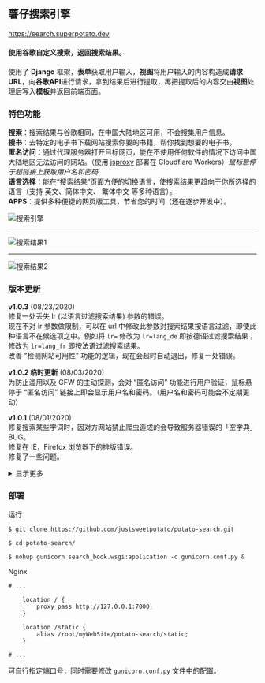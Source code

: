 
## 薯仔搜索引擎<br>
https://search.superpotato.dev <br>

#### 使用谷歌自定义搜索，返回搜索结果。<br>
使用了 **Django** 框架，**表单**获取用户输入，**视图**将用户输入的内容构造成**请求URL**，向**谷歌API**进行请求，拿到结果后进行提取，再把提取后的内容交由**视图**处理后写入**模板**并返回前端页面。<br>

### 特色功能
**搜索**：搜索结果与谷歌相同，在中国大陆地区可用，不会搜集用户信息。<br>
**搜书**：去特定的电子书下载网站搜索你要的书籍，帮你找到想要的电子书。<br>
**匿名访问**：通过代理服务器打开目标网页，能在不使用任何软件的情况下访问中国大陆地区无法访问的网站。（使用 [jsproxy](https://github.com/EtherDream/jsproxy) 部署在 Cloudflare Workers）*鼠标悬停于超链接上获取用户名和密码*<br>
**语言选择**：能在“搜索结果”页面方便的切换语言，使搜索结果更趋向于你所选择的语言（支持 英文、简体中文、 繁体中文 等多种语言）。<br>
**APPS**：提供多种便捷的网页版工具，节省您的时间（还在逐步开发中）。<br>

![搜索引擎](https://raw.githubusercontent.com/justsweetpotato/markdown-img-store/master/search/index.png)

--- 

![搜索结果1](https://raw.githubusercontent.com/justsweetpotato/markdown-img-store/master/search/detail1.png)

---

![搜索结果2](https://raw.githubusercontent.com/justsweetpotato/markdown-img-store/master/search/detail2.png)

### 版本更新

**v1.0.3** (08/23/2020)<br>
修复一处丢失 lr (以语言过滤搜索结果) 参数的错误。<br>
现在不对 lr 参数做限制，可以在 url 中修改此参数对搜索结果按语言过滤，即使此种语言不在候选项之中。例如将 `lr=` 修改为 `lr=lang_de` 即按德语过滤搜索结果；修改为 `lr=lang_fr` 即按法语过滤搜索结果。<br>
改善 "检测网站可用性" 功能的逻辑，现在会超时自动退出，修复一处错误。<br>

**v1.0.2 临时更新** (08/03/2020)<br>
为防止滥用以及 GFW 的主动探测，会对 “匿名访问” 功能进行用户验证，鼠标悬停于 “匿名访问” 链接上即会显示用户名和密码。（用户名和密码可能会不定期更动）<br>

**v1.0.1** (08/01/2020)<br>
修复搜索某些字词时，因对方网站禁止爬虫造成的会导致服务器错误的「空字典」BUG。<br>
修复在 IE，Firefox 浏览器下的排版错误。<br>
修复了一些问题。<br>

<details>
  <summary>显示更多</summary>

**v1.0.0** (03/26/2020)<br>
修改了结果展示的逻辑，现在默认以原始权重排列结果，不再强制以语言排列结果。<br>
修复了一些问题。<br>

**v0.3.4** (11/16/2019)<br>
分页功能完善。<br>
API 功能完善。<br>
修复多处手机端页面排版问题。<br>

**v0.3.3** (9/23/2019)<br>
新增繁体中文界面，优化了切换语言的逻辑，多语言界面的切换将更顺畅。<br>
主页左上角新增 APPS 功能，集成多种便捷网页版工具。<br>
  
<b>v0.3.2</b> (8/23/2019)<br>
性能优化，使用多线程完成请求，减少页面等待时间。<br>
页面优化，分离电脑端与手机端页面，提升用户体验度。<br>
新增英语界面，搜索结果无缝切换。<br>
其他多项优化。<br>

**v0.3.1** (8/1/2019)<br>
除“搜书”功能外增加“搜索”功能，搜索结果与谷歌相同。<br>
增加“词条简介”，搜索结果会出现来自维基百科的简介（如果有的话）。<br>
增加以“沙盒模式”打开网页，通过内置的“网页代理”访问网站，能直接访问中国大陆无法访问的网站。<br>
在页面底部增加“定位”开关，默认关闭状态（开启会略微增加网页响应时间）。<br>

**v0.3.0 正式版** (7/24/2019)<br>
完成分页功能。<br>
大幅度优化界面显示。<br>

**v0.2.4** (7/23/2019)<br>
搜索详情界面优化，现在可以在详情页面进行搜索。<br>
搜索结果增加了详细说明。<br>
优化了代码逻辑，更加简洁美观。<br>

**v0.2.3** (4/2/2019)<br>
修复了界面文本的一些错误，对用户使用更加友好。<br> 
优化了向 API 发送请求的逻辑，现在会自动关闭连接。<br>

**v0.2.2** (3/31/2019)<br>
在谷歌 CSE 平台更新了书籍搜索源（旧搜索源有些已经无法访问，已删除无法访问的源并新增源）。<br>

**v0.2.1** <br>
新增了一个 APIKEY 配额用尽时的提示。<br> 
新增了 404 页面与 500 页面。<br>
解决了搜索一串乱码时，服务器返回 403 的错误（现在会显示未搜索到内容）。<br>
已知问题：分页功能未完成，目前只显示 1 页 10 条结果。<br>

**v0.2.0 正式版** <br>
在 青空锁云 的帮助下完成了数据提取部分，调用谷歌 API 返回数据提取后填充到网页中，解决了中国大陆无法访问的问题！<br>

**v0.1.1** <br>
增加了随机显示名人名言。<br>
优化了页面排版。<br>
已知问题：中国大陆无法使用。<br>

**v0.1.0** <br>
基础引擎框架。<br>
已知问题：中国大陆无法使用（谷歌提供的 JavaScript 代码无法正常加载，并且反向代理无法解决这个问题）。<br>
</details>

### 部署
运行
```
$ git clone https://github.com/justsweetpotato/potato-search.git

$ cd potato-search/

$ nohup gunicorn search_book.wsgi:application -c gunicorn.conf.py &
```

Nginx
```
# ...

    location / {
        proxy_pass http://127.0.0.1:7000;
    }

    location /static {
        alias /root/myWebSite/potato-search/static;
    }

# ...
```
可自行指定端口号，同时需要修改 `gunicorn.conf.py` 文件中的配置。


